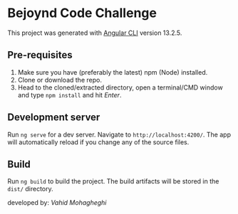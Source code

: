 # Bejoynd Code Challenge

This project was generated with [Angular CLI](https://github.com/angular/angular-cli) version 13.2.5.

## Pre-requisites
1. Make sure you have (preferably the latest) npm (Node) installed.
2. Clone or download the repo.
3. Head to the cloned/extracted directory, open a terminal/CMD window and type `npm install` and hit _Enter_.

## Development server

Run `ng serve` for a dev server. Navigate to `http://localhost:4200/`. The app will automatically reload if you change any of the source files.

## Build

Run `ng build` to build the project. The build artifacts will be stored in the `dist/` directory.

developed by: _Vahid Mohagheghi_
